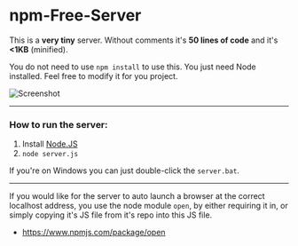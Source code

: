 # npm-Free-Server

This is a **very tiny** server. Without comments it's **50 lines of code** and it's **<1KB** (minified).

You do not need to use `npm install` to use this. You just need Node installed. Feel free to modify it for you project.

![Screenshot](screenshot.png)

* * *

### How to run the server:

1. Install [Node.JS](http://nodejs.org)
2. `node server.js`

If you're on Windows you can just double-click the `server.bat`.

* * *

If you would like for the server to auto launch a browser at the correct localhost address, you use the node module `open`, by either requiring it in, or simply copying it's JS file from it's repo into this JS file.

* https://www.npmjs.com/package/open

